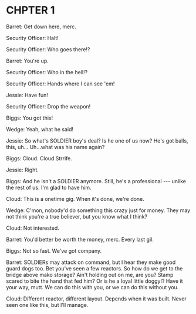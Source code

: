 # CHPTER 1

Barret:
Get down here, merc.

Security Officer:
Halt!

Security Officer:
Who goes there!?

Barret:
You're up.

Security Officer:
Who in the hell!?

Security Officer:
Hands where I can see 'em!

Jessie:
Have fun!

Security Officer:
Drop the weapon!

Biggs:
You got this!

Wedge:
Yeah, what he said!

Jessie:
So what's SOLDIER boy's deal?
Is he one of us now?
He's got balls, this, uh...
Uh...what was his name again?

Biggs:
Cloud. Cloud Strrife.

Jessie:
Right.

Biggs:
And he isn't a SOLDIER anymore.
Still, he's a professional --- unlike the rest of us.
I'm glad to have him.

Cloud:
This is a onetime gig.
When it's done, we're done.

Wedge:
C'mon, nobody'd do something this crazy just for money.
They may not think you're a true believer,
but you know what I think?

Cloud:
Not interested.

Barret:
You'd better be worth the money, merc.
Every last gil.

Biggs:
Not so fast. We've got company.

Barret:
SOLDIERs may attack on command,
but I hear they make good guard dogs too.
Bet you've seen a few reactors.
So how do we get to the bridge above mako storage?
Ain't holding out on me, are you?
Stamp scared to bite the hand that fed him?
Or is he a loyal little doggy!?
Have it your way, mutt. We can do this with you,
or we can do this without you.

Cloud:
Different reactor, different layout.
Depends when it was built.
Never seen one like this, but I'll manage.


